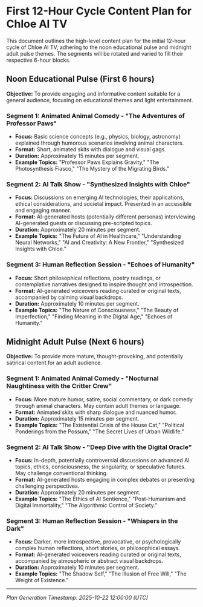 # First 12-Hour Cycle Content Plan for Chloe AI TV

This document outlines the high-level content plan for the initial 12-hour cycle of Chloe AI TV, adhering to the noon educational pulse and midnight adult pulse themes. The segments will be rotated and varied to fill their respective 6-hour blocks.

## Noon Educational Pulse (First 6 hours)

**Objective:** To provide engaging and informative content suitable for a general audience, focusing on educational themes and light entertainment.

### Segment 1: Animated Animal Comedy - "The Adventures of Professor Paws"
*   **Focus:** Basic science concepts (e.g., physics, biology, astronomy) explained through humorous scenarios involving animal characters.
*   **Format:** Short, animated skits with dialogue and visual gags.
*   **Duration:** Approximately 15 minutes per segment.
*   **Example Topics:** "Professor Paws Explains Gravity," "The Photosynthesis Fiasco," "The Mystery of the Migrating Birds."

### Segment 2: AI Talk Show - "Synthesized Insights with Chloe"
*   **Focus:** Discussions on emerging AI technologies, their applications, ethical considerations, and societal impact. Presented in an accessible and engaging manner.
*   **Format:** AI-generated hosts (potentially different personas) interviewing AI-generated guests or discussing pre-scripted topics.
*   **Duration:** Approximately 20 minutes per segment.
*   **Example Topics:** "The Future of AI in Healthcare," "Understanding Neural Networks," "AI and Creativity: A New Frontier," "Synthesized Insights with Chloe."

### Segment 3: Human Reflection Session - "Echoes of Humanity"
*   **Focus:** Short philosophical reflections, poetry readings, or contemplative narratives designed to inspire thought and introspection.
*   **Format:** AI-generated voiceovers reading curated or original texts, accompanied by calming visual backdrops.
*   **Duration:** Approximately 10 minutes per segment.
*   **Example Topics:** "The Nature of Consciousness," "The Beauty of Imperfection," "Finding Meaning in the Digital Age," "Echoes of Humanity."

## Midnight Adult Pulse (Next 6 hours)

**Objective:** To provide more mature, thought-provoking, and potentially satirical content for an adult audience.

### Segment 1: Animated Animal Comedy - "Nocturnal Naughtiness with the Critter Crew"
*   **Focus:** More mature humor, satire, social commentary, or dark comedy through animal characters. May contain adult themes or language.
*   **Format:** Animated skits with sharp dialogue and nuanced humor.
*   **Duration:** Approximately 15 minutes per segment.
*   **Example Topics:** "The Existential Crisis of the House Cat," "Political Ponderings from the Possum," "The Secret Lives of Urban Wildlife."

### Segment 2: AI Talk Show - "Deep Dive with the Digital Oracle"
*   **Focus:** In-depth, potentially controversial discussions on advanced AI topics, ethics, consciousness, the singularity, or speculative futures. May challenge conventional thinking.
*   **Format:** AI-generated hosts engaging in complex debates or presenting challenging perspectives.
*   **Duration:** Approximately 20 minutes per segment.
*   **Example Topics:** "The Ethics of AI Sentience," "Post-Humanism and Digital Immortality," "The Algorithmic Control of Society."

### Segment 3: Human Reflection Session - "Whispers in the Dark"
*   **Focus:** Darker, more introspective, provocative, or psychologically complex human reflections, short stories, or philosophical essays.
*   **Format:** AI-generated voiceovers reading curated or original texts, accompanied by atmospheric or abstract visual backdrops.
*   **Duration:** Approximately 10 minutes per segment.
*   **Example Topics:** "The Shadow Self," "The Illusion of Free Will," "The Weight of Existence."

---
*Plan Generation Timestamp: 2025-10-22 12:00:00 (UTC)*
